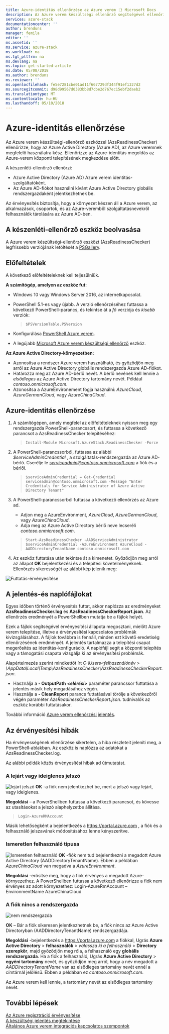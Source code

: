 ```yaml
---
title: Azure-identitás ellenőrzése az Azure verem |} Microsoft Docs
description: Az Azure verem készültségi ellenőrző segítségével ellenőrizheti az Azure-identitás.
services: azure-stack
documentationcenter: ''
author: brenduns
manager: femila
editor: ''
ms.assetid: ''
ms.service: azure-stack
ms.workload: na
ms.tgt_pltfrm: na
ms.devlang: na
ms.topic: get-started-article
ms.date: 05/08/2018
ms.author: brenduns
ms.reviewer: ''
ms.openlocfilehash: fe5e7281cbe01ad11f667729df344f91ef1327d2
ms.sourcegitcommit: d98d99567d0383bb8d7cbe2d767ec15ebf2daeb2
ms.translationtype: MT
ms.contentlocale: hu-HU
ms.lasthandoff: 05/10/2018
---
```

# <a name="validate-azure-identity"></a>Azure-identitás ellenőrzése 
Az Azure verem készültségi-ellenőrző eszközzel (AzsReadinessChecker) ellenőrizze, hogy az Azure Active Directory (Azure AD), az Azure veremnek megfelelő használatra kész. Ellenőrizze az Azure-identitás megoldás az Azure-verem központi telepítésének megkezdése előtt.  

A készenléti-ellenőrző ellenőrzi:
 - Azure Active Directory (Azure AD) Azure verem identitás-szolgáltatóként.
 - Az Azure AD-fiókot használni kívánt Azure Active Directory globális rendszergazdaként jelentkezhetnek be. 

Az érvényesítés biztosítja, hogy a környezet készen áll a Azure verem, az alkalmazások, csoportok, és az Azure-veremből szolgáltatásnevekről felhasználók tárolására az Azure AD-ben.

## <a name="get-the-readiness-checker-tool"></a>A készenléti-ellenőrző eszköz beolvasása
A Azure verem készültségi-ellenőrző eszközt (AzsReadinessChecker) legfrissebb verziójának letöltését a [PSGallery](https://aka.ms/AzsReadinessChecker).  

## <a name="prerequisites"></a>Előfeltételek
A következő előfeltételeknek kell teljesülniük.

**A számítógép, amelyen az eszköz fut:**
 - Windows 10 vagy Windows Server 2016, az internetkapcsolat.
 - PowerShell 5.1-es vagy újabb. A verzió ellenőrzéséhez futtassa a következő PowerShell-parancs, és tekintse át a *fő* verziója és *kisebb* verziók:  

   > `$PSVersionTable.PSVersion`
 - Konfigurálása [PowerShell Azure verem](azure-stack-powershell-install.md). 
 - A legújabb [Microsoft Azure verem készültségi ellenőrző](https://aka.ms/AzsReadinessChecker) eszköz.

**Az Azure Active Directory-környezetben:**
 - Azonosítsa a rendszer Azure verem használható, és győződjön meg arról az Azure Active Directory globális rendszergazda Azure AD-fiókot.
 - Határozza meg az Azure AD-bérlő nevét. A bérlő nevének kell lennie a *elsődleges* az Azure Active Directory tartomány nevét. Például *contoso.onmicrosoft.com*. 
 - Azonosítsa a AzureEnvironement fogja használni: *AzureCloud*, *AzureGermanCloud*, vagy *AzureChinaCloud*.

## <a name="validate-azure-identity"></a>Azure-identitás ellenőrzése 
1. A számítógépen, amely megfelel az előfeltételeknek nyisson meg egy rendszergazda PowerShell-parancssort, és futtassa a következő parancsot a AzsReadinessChecker telepítéséhez:  

   > `Install-Module Microsoft.AzureStack.ReadinessChecker -Force`

2. A PowerShell-parancssorból, futtassa az alábbi *$serviceAdminCredential* , a szolgáltatás-rendszergazda az Azure AD-bérlő.  Cserélje le *serviceadmin@contoso.onmicrosoft.com* a fiók és a bérlői. 
   > `$serviceAdminCredential = Get-Credential serviceadmin@contoso.onmicrosoft.com -Message "Enter Credentials for Service Administrator of Azure Active Directory Tenant"` 

3. A PowerShell-parancssorból futtassa a következő ellenőrzés az Azure ad. 
   - Adjon meg a AzureEnvironment, *AzureCloud*, *AzureGermanCloud*, vagy *AzureChinaCloud*.  
   - Adja meg az Azure Active Directory bérlő neve lecseréli *contoso.onmicrosoft.com*. 

   > `Start-AzsReadinessChecker -AADServiceAdministrator $serviceAdminCredential -AzureEnvironment AzureCloud -AADDirectoryTenantName contoso.onmicrosoft.com`
4. Az eszköz futtatása után tekintse át a kimenetet. Győződjön meg arról az állapot **OK** bejelentkezési és a telepítési követelményeknek. Ellenőrzés sikerességét az alábbi kép jelenik meg: 
 
![Futtatás-érvényesítése](./media/azure-stack-validate-identity/validation.png)


## <a name="report-and-log-file"></a>A jelentés-és naplófájlokat
Egyes időben történő érvényesítés futtat, akkor naplózza az eredményeket **AzsReadinessChecker.log** és **AzsReadinessCheckerReport.json**. Az ellenőrzés eredményét a PowerShellben mutatja be a fájlok helyét.

Ezek a fájlok segítségével érvényesítési állapota megosztani, mielőtt Azure verem telepítése, illetve a érvényesítési kapcsolatos problémák kivizsgálásához.  A fájlok továbbra is fennáll, minden ezt követő eredetiség ellenőrzésének eredményét. A jelentés tartalmazza a telepítési csapat megerősítés az identitás-konfiguráció. A naplófájl segít a központi telepítés vagy a támogatási csapata vizsgálja ki az érvényesítési problémák. 

Alapértelmezés szerint mindkettőt írt *C:\Users\<felhasználónév > \AppData\Local\Temp\AzsReadinessChecker\AzsReadinessCheckerReport.json*.  
 - Használja a **- OutputPath** ***&lt;elérési&gt;*** paraméter parancssor futtatása a jelentés másik hely megadásához végén.   
 - Használja a **- CleanReport** parancs futtatásával törölje a következőről végén paraméter *AzsReadinessCheckerReport.json*.  tudnivalók az eszköz korábbi futtatásakor. 

További információ [Azure verem ellenőrzési jelentés](azure-stack-validation-report.md).

## <a name="validation-failures"></a>Az érvényesítési hibák
Ha érvényességének ellenőrzése sikertelen, a hiba részleteit jeleníti meg, a PowerShell-ablakban. Az eszköz is naplózza az adatokat a AzsReadinessChecker.log.

Az alábbi példák közös érvényesítési hibák ad útmutatást.

### <a name="expired-or-temporary-password"></a>A lejárt vagy ideiglenes jelszó 
 
![lejárt jelszó](./media/azure-stack-validate-identity/expired-password.png)
**OK** -a fiók nem jelentkezhet be, mert a jelszó vagy lejárt, vagy ideiglenes.     

**Megoldási** – a PowerShellben futtassa a következő parancsot, és kövesse az utasításokat a jelszó alaphelyzetbe állítása.  
> `Login-AzureRMAccount`

Másik lehetőségként a bejelentkezés a https://portal.azure.com , a fiók és a felhasználó jelszavának módosításához lenne kényszerítve.
### <a name="unknown-user-type"></a>Ismeretlen felhasználó típusa 
 
![Ismeretlen felhasználó](./media/azure-stack-validate-identity/unknown-user.png)
**OK** -fiók nem tud bejelentkezni a megadott Azure Active Directory (AADDirectoryTenantName). Ebben a példában *AzureChinaCloud* van megadva a *AzureEnvironment*.

**Megoldási** -erősítse meg, hogy a fiók érvényes a megadott Azure-környezethez. A PowerShellben futtassa a következő ellenőrizze a fiók nem érvényes az adott környezethez: Login-AzureRmAccount – EnvironmentName AzureChinaCloud 
### <a name="account-is-not-an-administrator"></a>A fiók nincs a rendszergazda 
 
![nem rendszergazda](./media/azure-stack-validate-identity/not-admin.png)

**OK** – Bár a fiók sikeresen jelentkezhetnek be, a fiók nincs az Azure Active Directoryban (AADDirectoryTenantName) rendszergazdája.  

**Megoldási** -bejelentkezés a https://portal.azure.com a fiókkal, Ugrás **Azure Active Directory** > **felhasználók** > *válassza ki a felhasználó*  >  **Directory szerepkör**, majd győződjön meg róla, a felhasználó egy **globális rendszergazda**.  Ha a fiók a felhasználó, Ugrás **Azure Active Directory** > **egyéni tartomány** nevét, és győződjön meg arról, hogy a név megadott a *AADDirectoryTenantName* van az elsődleges tartomány nevét ennél a címtárnál jelölésű.  Ebben a példában ez *contoso.onmicrosoft.com*. 

Az Azure verem kell lennie, a tartomány nevét az elsődleges tartomány nevét.

## <a name="next-steps"></a>További lépések
[Az Azure regisztráció érvényesítése](azure-stack-validate-registration.md)  
[A készültségi jelentés megtekintése](azure-stack-validation-report.md)  
[Általános Azure verem integrációs kapcsolatos szempontok](azure-stack-datacenter-integration.md)  

